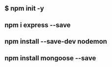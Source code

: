 ## $ npm init -y

## npm i express --save

## npm install --save-dev nodemon

## npm install mongoose --save